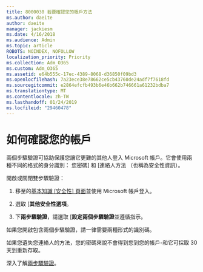 ```yaml
---
title: 8000030 若要確認您的帳戶方法
ms.author: daeite
author: daeite
manager: jackiesm
ms.date: 4/16/2018
ms.audience: Admin
ms.topic: article
ROBOTS: NOINDEX, NOFOLLOW
localization_priority: Priority
ms.collection: Adm_O365
ms.custom: Adm_O365
ms.assetid: e64b555c-17ec-4389-8068-d36850f09bd3
ms.openlocfilehash: 7a23ece38e78662ce5cb43760de24adf7f7618fd
ms.sourcegitcommit: e2864efcfb493b6e46b662b746661a61232bdba7
ms.translationtype: MT
ms.contentlocale: zh-TW
ms.lasthandoff: 01/24/2019
ms.locfileid: "29460478"
---
```

# <a name="how-to-verify-your-account"></a>如何確認您的帳戶

兩個步驟驗證可協助保護您讓它更難的其他人登入 Microsoft 帳戶。它會使用兩種不同的格式的身分識別： 您密碼] 和 [連絡人方法 （也稱為安全性資訊）。 
  
開啟或關閉雙步驟驗證：
  
1. 移至的[基本知識 [安全性] 頁面](https://go.microsoft.com/fwlink/?linkid=842325)並使用 Microsoft 帳戶登入。 
    
2. 選取 [**其他安全性選項**。 
    
3. 下**兩步驟驗證**，請選取 [**設定兩個步驟驗證**並遵循指示。 
    
如果您開啟包含兩個步驟驗證，請一律需要兩種形式的識別碼。
  
如果您遺失您連絡人的方法，您的密碼來說不會得到您到您的帳戶-和它可採取 30 天到重新存取。 
  
深入了解[兩步驟驗證](https://go.microsoft.com/fwlink/?linkid=872270)。
  

